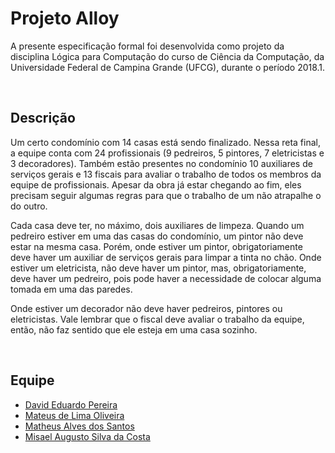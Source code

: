 # Projeto Alloy #

A presente especificação formal foi desenvolvida como projeto da disciplina Lógica para Computação do curso de Ciência da Computação, da Universidade Federal de Campina Grande (UFCG), durante o período 2018.1. 

<br>

## Descrição ##

Um certo condomínio com 14 casas está sendo finalizado. Nessa reta final, a equipe conta com 24 profissionais (9 pedreiros, 5 pintores, 7 eletricistas e 3 decoradores). Também estão presentes no condomínio 10 auxiliares de serviços gerais e 13 fiscais para avaliar o trabalho de todos os membros da equipe de profissionais. Apesar da obra já estar chegando ao fim, eles precisam seguir algumas regras para que o trabalho de um não atrapalhe o do outro.

Cada casa deve ter, no máximo, dois auxiliares de limpeza. Quando um pedreiro estiver em uma das casas do condomínio, um pintor não deve estar na mesma casa. Porém, onde estiver um pintor, obrigatoriamente deve haver um auxiliar de serviços gerais para limpar a tinta no chão. Onde estiver um eletricista, não deve haver um pintor, mas, obrigatoriamente, deve haver um pedreiro, pois pode haver a necessidade de colocar alguma tomada em uma das paredes.

Onde estiver um decorador não deve haver pedreiros, pintores ou eletricistas. Vale lembrar que o fiscal deve avaliar o trabalho da equipe, então, não faz sentido que ele esteja em uma casa sozinho.
   
<br>

## Equipe ##

   - [David Eduardo Pereira](https://github.com/davidedup)
   - [Mateus de Lima Oliveira](https://github.com/mateusoliveira2)
   - [Matheus Alves dos Santos](https://github.com/SpinnelSun)
   - [Misael Augusto Silva da Costa](https://github.com/MisaelAugusto)
   
<br>


